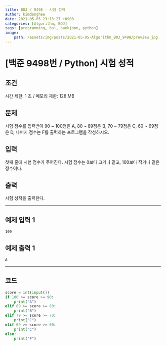 ```yaml
---
title: BOJ / 9498 - 시험 성적
author: kimdonghee
date: 2021-05-05 23:13:27 +0900
categories: [Algorithm, BOJ]
tags: [programming, boj, baekjoon, python]
image:
    path: /assets/img/posts/2021-05-05-Algorithm_BOJ_9498/preview.jpg
---
```


# **[백준 9498번 / Python] 시험 성적**

## **조건**

시간 제한: 1 초 / 메모리 제한: 128 MB

## **문제**

시험 점수를 입력받아 90 ~ 100점은 A, 80 ~ 89점은 B, 70 ~ 79점은 C, 60 ~ 69점은 D, 나머지 점수는 F를 출력하는 프로그램을 작성하시오.

## **입력**

첫째 줄에 시험 점수가 주어진다. 시험 점수는 0보다 크거나 같고, 100보다 작거나 같은 정수이다.

## **출력**

시험 성적을 출력한다.

---

## **예제 입력 1**

```
100
```

## **예제 출력 1**

```
A
```

---

## **코드**

```python
score = int(input())
if 100 >= score >= 90:
    print("A")
elif 89 >= score >= 80:
    print("B")
elif 79 >= score >= 70:
    print("C")
elif 69 >= score >= 60:
    print("C")
else:
    print("F")
```